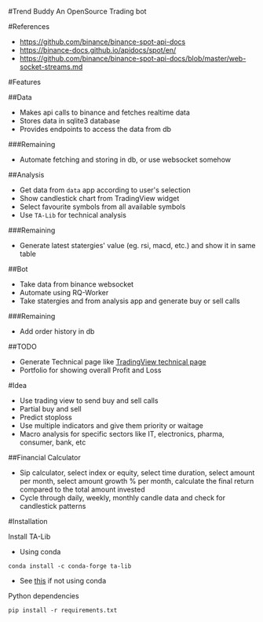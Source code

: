 #Trend Buddy
An OpenSource Trading bot

#References
- https://github.com/binance/binance-spot-api-docs
- https://binance-docs.github.io/apidocs/spot/en/
- https://github.com/binance/binance-spot-api-docs/blob/master/web-socket-streams.md

#Features

##Data
- Makes api calls to binance and fetches realtime data
- Stores data in sqlite3 database
- Provides endpoints to access the data from db

###Remaining
- Automate fetching and storing in db, or use websocket somehow

##Analysis
- Get data from `data` app according to user's selection
- Show candlestick chart from TradingView widget
- Select favourite symbols from all available symbols
- Use `TA-Lib` for technical analysis

###Remaining
- Generate latest statergies' value (eg. rsi, macd, etc.) and show it in same table

##Bot
- Take data from binance websocket
- Automate using RQ-Worker
- Take statergies and from analysis app and generate buy or sell calls

###Remaining
- Add order history in db

##TODO
- Generate Technical page like [TradingView technical page](https://in.tradingview.com/symbols/MATICUSDT/technicals/)
- Portfolio for showing overall Profit and Loss
    
#Idea
- Use trading view to send buy and sell calls
- Partial buy and sell
- Predict stoploss
- Use multiple indicators and give them priority or waitage
- Macro analysis for specific sectors like IT, electronics, pharma, consumer, bank, etc

##Financial Calculator 
- Sip calculator, select index or equity, select time duration, select amount
  per month, select amount growth % per month, calculate the final return
  compared to the total amount invested
- Cycle through daily, weekly, monthly candle data and check for candlestick
  patterns

#Installation

Install TA-Lib

- Using conda
```
conda install -c conda-forge ta-lib
```
- See [this](https://mrjbq7.github.io/ta-lib/install.html) if not using conda

Python dependencies
```
pip install -r requirements.txt
```
